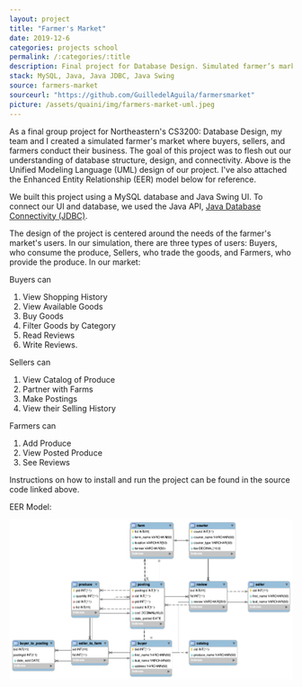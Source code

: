 ```yaml
---
layout: project
title: "Farmer's Market"
date: 2019-12-6
categories: projects school
permalink: /:categories/:title
description: Final project for Database Design. Simulated farmer’s market with MySQL database and Java Swing UI.
stack: MySQL, Java, Java JDBC, Java Swing
source: farmers-market
sourceurl: "https://github.com/GuilledelAguila/farmersmarket"
picture: /assets/quaini/img/farmers-market-uml.jpeg
---
```


As a final group project for Northeastern's CS3200: Database Design, my team and I created a simulated farmer's market where buyers, sellers, and farmers conduct their business. The goal of this project was to flesh out our understanding of database structure, design, and connectivity. Above is the Unified Modeling Language (UML) design of our project. I've also attached the Enhanced Entity Relationship (EER) model below for reference.

We built this project using a MySQL database and Java Swing UI. To connect our UI and database, we used the Java API, [Java Database Connectivity (JDBC)](https://docs.oracle.com/javase/tutorial/jdbc/overview/index.html).

The design of the project is centered around the needs of the farmer's market's users. In our simulation, there are three types of users: Buyers, who consume the produce, Sellers, who trade the goods, and Farmers, who provide the produce. In our market: 

Buyers can 
1. View Shopping History
2. View Available Goods
3. Buy Goods
3. Filter Goods by Category
4. Read Reviews
6. Write Reviews.

Sellers can
1. View Catalog of Produce
2. Partner with Farms
3. Make Postings
4. View their Selling History

Farmers can
1. Add Produce
2. View Posted Produce
3. See Reviews
	

Instructions on how to install and run the project can be found in the source code linked above.

EER Model:

<img src="/assets/quaini/img/farmers-market-eer.png" class="img-thumbnail"/>
